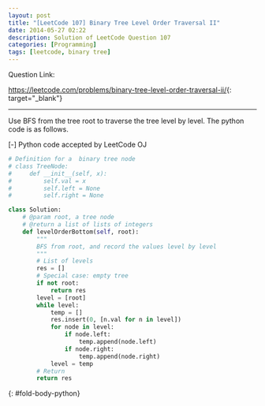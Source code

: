 ```yaml
---
layout: post
title: "[LeetCode 107] Binary Tree Level Order Traversal II"
date: 2014-05-27 02:22
description: Solution of LeetCode Question 107
categories: [Programming]
tags: [leetcode, binary tree]
---
```


Question Link:

<https://leetcode.com/problems/binary-tree-level-order-traversal-ii/>{: target="_blank"}

---

Use BFS from the tree root to traverse the tree level by level. The python code is as follows.

<div class="code-title">
<span class="code-fold" id="fold-btn-python" onclick="$use('fold-body-python', 'fold-btn-python')">[-]</span>
Python code accepted by LeetCode OJ
</div>

~~~ python
# Definition for a  binary tree node
# class TreeNode:
#     def __init__(self, x):
#         self.val = x
#         self.left = None
#         self.right = None

class Solution:
    # @param root, a tree node
    # @return a list of lists of integers
    def levelOrderBottom(self, root):
        """
        BFS from root, and record the values level by level
        """
        # List of levels
        res = []
        # Special case: empty tree
        if not root:
            return res
        level = [root]
        while level:
            temp = []
            res.insert(0, [n.val for n in level])
            for node in level:
                if node.left:
                    temp.append(node.left)
                if node.right:
                    temp.append(node.right)
            level = temp
        # Return
        return res
~~~
{: #fold-body-python}
